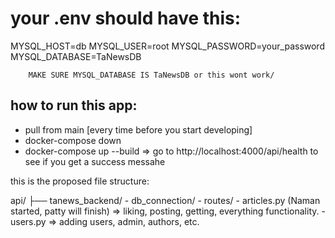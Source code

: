 # your .env should have this:

MYSQL_HOST=db
MYSQL_USER=root
MYSQL_PASSWORD=your_password
MYSQL_DATABASE=TaNewsDB

        MAKE SURE MYSQL_DATABASE IS TaNewsDB or this wont work/


## how to run this app: 
- pull from main [every time before you start developing]
- docker-compose down
- docker-compose up --build
=> go to http://localhost:4000/api/health to see if you get a success messahe

this is the proposed file structure:

api/
├── tanews_backend/
        - db_connection/
        - routes/
            - articles.py (Naman started, patty will finish) => liking, posting, getting, everything functionality. 
            - users.py => adding users, admin, authors, etc. 

